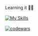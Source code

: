 Learning it 👀👋<br><br>
[![My Skills](https://skillicons.dev/icons?i=ts,react,redux,nextjs,styledcomponents,scss,nodejs,mongodb,figma)](https://skillicons.dev)
<br>
<br>
[![codewars](https://www.codewars.com/users/acidshotgun/badges/large)](https://www.codewars.com/users/acidshotgun)

